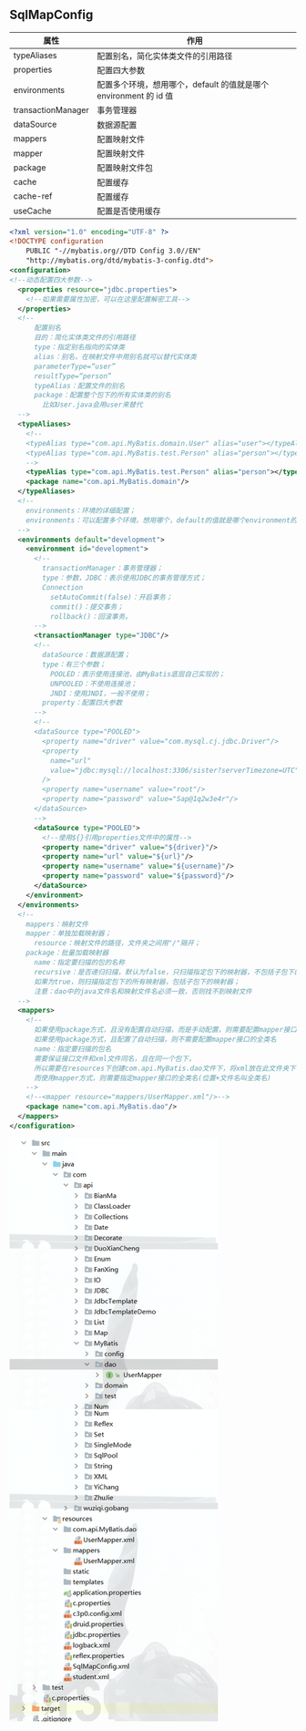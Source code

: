 ## SqlMapConfig

| 属性               | 作用                                                              |
| ------------------ | ----------------------------------------------------------------- |
| typeAliases        | 配置别名，简化实体类文件的引用路径                                |
| properties         | 配置四大参数                                                      |
| environments       | 配置多个环境，想用哪个，default 的值就是哪个 environment 的 id 值 |
| transactionManager | 事务管理器                                                        |
| dataSource         | 数据源配置                                                        |
| mappers            | 配置映射文件                                                      |
| mapper             | 配置映射文件                                                      |
| package            | 配置映射文件包                                                    |
| cache              | 配置缓存                                                          |
| cache-ref          | 配置缓存                                                          |
| useCache           | 配置是否使用缓存                                                  |

```xml
<?xml version="1.0" encoding="UTF-8" ?>
<!DOCTYPE configuration
    PUBLIC "-//mybatis.org//DTD Config 3.0//EN"
    "http://mybatis.org/dtd/mybatis-3-config.dtd">
<configuration>
<!--动态配置四大参数-->
  <properties resource="jdbc.properties">
    <!--如果需要属性加密，可以在这里配置解密工具-->
  </properties>
  <!--
      配置别名
      目的：简化实体类文件的引用路径
      type：指定别名指向的实体类
      alias：别名，在映射文件中用别名就可以替代实体类
      parameterType=“user”
      resultType=“person”
      typeAlias：配置文件的别名
      package：配置整个包下的所有实体类的别名
        比如User.java会用user来替代
  -->
  <typeAliases>
    <!--
    <typeAlias type="com.api.MyBatis.domain.User" alias="user"></typeAlias>
    <typeAlias type="com.api.MyBatis.test.Person" alias="person"></typeAlias>
    -->
    <typeAlias type="com.api.MyBatis.test.Person" alias="person"></typeAlias>
    <package name="com.api.MyBatis.domain"/>
  </typeAliases>
  <!--
    environments：环境的详细配置；
    environments：可以配置多个环境，想用哪个，default的值就是哪个environment的id值。
  -->
  <environments default="development">
    <environment id="development">
      <!--
        transactionManager：事务管理器；
        type：参数，JDBC：表示使用JDBC的事务管理方式；
        Connection
          setAutoCommit(false)：开启事务；
          commit()：提交事务；
          rollback()：回滚事务。
      -->
      <transactionManager type="JDBC"/>
      <!--
        dataSource：数据源配置；
        type：有三个参数；
          POOLED：表示使用连接池，由MyBatis底层自己实现的；
          UNPOOLED：不使用连接池；
          JNDI：使用JNDI，一般不使用；
        property：配置四大参数
      -->
      <!--
      <dataSource type="POOLED">
        <property name="driver" value="com.mysql.cj.jdbc.Driver"/>
        <property
          name="url"
          value="jdbc:mysql://localhost:3306/sister?serverTimezone=UTC"
        />
        <property name="username" value="root"/>
        <property name="password" value="Sap@1q2w3e4r"/>
      </dataSource>
      -->
      <dataSource type="POOLED">
        <!--使用${}引用properties文件中的属性-->
        <property name="driver" value="${driver}"/>
        <property name="url" value="${url}"/>
        <property name="username" value="${username}"/>
        <property name="password" value="${password}"/>
      </dataSource>
    </environment>
  </environments>
  <!--
    mappers：映射文件
    mapper：单独加载映射器；
      resource：映射文件的路径，文件夹之间用"/"隔开；
    package：批量加载映射器
      name：指定要扫描的包的名称
      recursive：是否递归扫描，默认为false，只扫描指定包下的映射器，不包括子包下的映射器，
      如果为true，则扫描指定包下的所有映射器，包括子包下的映射器；
      注意：dao中的java文件名和映射文件名必须一致，否则找不到映射文件
  -->
  <mappers>
    <!--
      如果使用package方式，且没有配置自动扫描，而是手动配置，则需要配置mapper接口的全类名
      如果使用package方式，且配置了自动扫描，则不需要配置mapper接口的全类名
      name：指定要扫描的包名
      需要保证接口文件和xml文件同名，且在同一个包下，
      所以需要在resources下创建com.api.MyBatis.dao文件下，将xml放在此文件夹下
      而使用mapper方式，则需要指定mapper接口的全类名(位置+文件名叫全类名)
    -->
    <!--<mapper resource="mappers/UserMapper.xml"/>-->
    <package name="com.api.MyBatis.dao"/>
  </mappers>
</configuration>
```

![Mybatis文件路径](./images/Mybatis文件路径.jpg)

